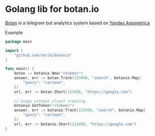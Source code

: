 # Golang lib for botan.io

[Botan](http://botan.io) is a telegram bot analytics system based on [Yandex.Appmetrica](http://appmetrica.yandex.com/)

Example
```go
package main

import (
	"github.com/onrik/botanio"
)

func main() {
	botan := botanio.New("<token>")
	answer, err := botan.Track(123456, "search", botanio.Map{
		"query": "cartoon",
	})
	url, err := botan.Short(123456, "https://google.com")
	
	// Usage without client creating
	botanio.SetToken("<token>")
	answer, err := botanio.Track(123456, "search", botanio.Map{
		"query": "cartoon",
	})
	url, err := botanio.Short(123456, "https://google.com")
}

```

